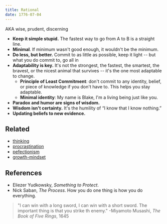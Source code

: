 ```yaml
---
title: Rational
date: 1776-07-04
---
```

AKA wise, prudent, discerning

- **Keep it simple stupid.** The fastest way to go from A to B is a straight line.
- **Minimal**. If minimum wasn't good enough, it wouldn't be the minimum.
- **Do less, but better.** Commit to as little as possible, keep it light -- but what you do commit to, go all in
- **Adaptability is key.** It's not the strongest, the fastest, the smartest, the bravest, or the nicest animal that survives -- it's the one most adaptable to change.
	- **Principle of Least Commitment**: don't commit to any identity, belief, or piece of knowledge if you don't have to. This helps you stay adaptable.
	- **Minimal identity**: My name is Blake, I'm a living being just like you.
- **Paradox and humor are signs of wisdom.**
- **Wisdom isn't certainty.** It's the humility of “I know that I know nothing.”
- **Updating beliefs to new evidence.**

## Related
- [thinking](/thinking)
- [procrastination](/procrastination)
- [pefectionism](/perfectionism)
- [growth-mindset](/growth-mindset)

## References
- Eliezer Yudkowsky, *Something to Protect*. 
- Nick Saban, *The Process*. How you do one thing is how you do everything.

> "I can win with a long sword, I can win with a short sword. The important thing is that you strike th enemy." -Miyamoto Musashi, *The Book of Five Rings*, 1645